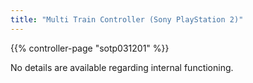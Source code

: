 ```yaml
---
title: "Multi Train Controller (Sony PlayStation 2)"
---
```


{{% controller-page "sotp031201" %}}

No details are available regarding internal functioning.
